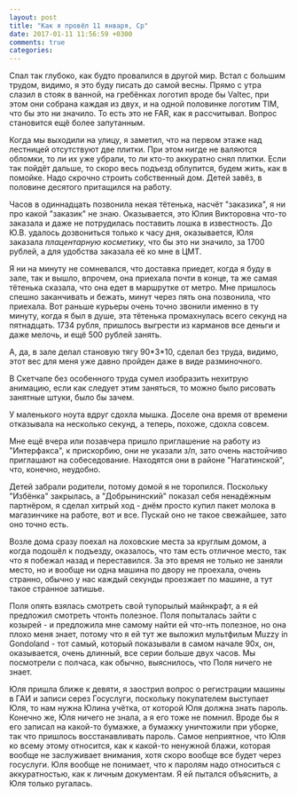 ```yaml
---
layout: post
title: "Как я провёл 11 января, Ср"
date: 2017-01-11 11:56:59 +0300
comments: true
categories: 
---
```

Спал так глубоко, как будто провалился в другой мир. Встал с большим трудом, видимо, я это буду писать до самой весны. Прямо с утра слазил в стояк в ванной, на гребёнках логотип вроде бы Valtec, при этом они собрана каждая из двух, и на одной половинке логотим TIM, что бы это ни значило. То есть это не FAR, как я рассчитывал. Вопрос становится ещё более запутанным.

Когда мы выходили на улицу, я заметил, что на первом этаже над лестницей отсутствуют две плитки. При этом нигде не валяются обломки, то ли их уже убрали, то ли кто-то аккуратно снял плитки. Если так пойдёт дальше, то скоро весь подъезд облупится, будем жить, как в помойке. Надо скрочно строить собственный дом. Детей завёз, в половине десятого притащился на работу. 

Часов в одиннадцать позвонила некая тётенька, насчёт "заказика", я ни про какой "заказик" не знаю. Оказывается, это Юлия Викторовна что-то заказала и даже не потрудилась поставить лошка в известность. До Ю.В. удалось дозвониться только к часу дня, оказывается, Юля заказала *плацентарную косметику*, что бы это ни значило, за 1700 рублей, а для удобства заказала её ко мне в ЦМТ. 

Я ни на минуту не сомневался, что доставка приедет, когда я буду в зале, так и вышло, впрочем, она приехала почти в конце, та же самая тётенька сказала, что она едет в маршрутке от метро. Мне пришлось спешно заканчивать и бежать, минут через пять она позвонила, что приехала. Вот раньше курьеры очень точно звонили именно в ту минуту, когда я был в душе, эта тётенька промахнулась всего секунд на пятнадцать. 1734 рубля, пришлось выгрести из карманов все деньги и даже мелочь, и ещё 500 рублей занять.

А, да, в зале делал становую тягу 90\*3\*10, сделал без труда, видимо, этот вес для меня уже давно пройден даже в виде разминочного.

В Скетчапе без особенного труда сумел изобразить нехитрую анимацию, если как следует этим заняться, то можно было рисовать занятные штуки, было бы зачем.

У маленького ноута вдруг сдохла мышка. Доселе она время от времени отказывала на несколько секунд, а теперь, похоже, сдохла совсем.

Мне ещё вчера или позавчера пришло приглашение на работу из "Интерфакса", к прискорбию, они не указали з/п, зато очень настойчиво приглашают на собеседование. Находятся они в районе "Нагатинской", что, конечно, неудобно.

Детей забрали родители, потому домой я не торопился. Поскольку "Избёнка" закрылась, а "Добрынинский" показал себя ненадёжным партнёром, я сделал хитрый ход - днём просто купил пакет молока в магазинчике на работе, вот и все. Пускай оно не такое свежайшее, зато оно точно есть.

Возле дома сразу поехал на лоховские места за круглым домом, а когда подошёл к подъезду, оказалось, что там есть отличное место, так что я побежал назад и переставился. За это время не только не заняли место, но и вообще ни одна машина по двору не проехала, очень странно, обычно у нас каждый секунды проезжает по машине, а тут такое странное затишье.

Поля опять взялась смотреть свой тупорылый майнкрафт, а я ей предложил смотреть чтонть полезное. Поля попыталась зайти с козырей - и предложила мне самому найти ей что-нть полезное, но она плохо меня знает, потому что я ей тут же выложил мультфильм Muzzy in Gondoland - тот самый, который показывали в самом начале 90х, он, оказывается, очень длинный, все серии больше двух часов. Мы посмотрели с полчаса, как обычно, выяснилось, что Поля ничего не знает.

Юля пришла ближе к девяти, я заострил вопрос о регистрации машины в ГАИ и записи серез Госуслуги, поскольку покупателем выступает Юля, то нам нужна Юлина учётка, от которой Юля должна знать пароль. Конечно же, Юля ничего не знала, а я его тоже не помнил. Вроде бы я его записал на какой-то бумажке, а бумажку уничтожили при уборке, так что пришлось восстанавливать пароль. Самое неприятное, что Юля ко всему этому относится, как к какой-то ненужной блажи, которая вообще не заслуживает внимания, хотя скоро вообще все будет через госуслуги. Юля вообще не понимает, что к паролям надо относиться с аккуратностью, как к личным документам. Я ей пытался объяснить, а Юля только ругалась. 